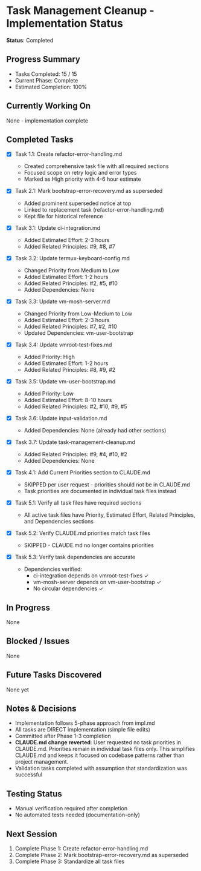 # Task Management Cleanup - Implementation Status

**Status**: Completed

## Progress Summary
- Tasks Completed: 15 / 15
- Current Phase: Complete
- Estimated Completion: 100%

## Currently Working On
None - implementation complete

## Completed Tasks
- [x] Task 1.1: Create refactor-error-handling.md
  - Created comprehensive task file with all required sections
  - Focused scope on retry logic and error types
  - Marked as High priority with 4-6 hour estimate

- [x] Task 2.1: Mark bootstrap-error-recovery.md as superseded
  - Added prominent superseded notice at top
  - Linked to replacement task (refactor-error-handling.md)
  - Kept file for historical reference

- [x] Task 3.1: Update ci-integration.md
  - Added Estimated Effort: 2-3 hours
  - Added Related Principles: #9, #8, #7

- [x] Task 3.2: Update termux-keyboard-config.md
  - Changed Priority from Medium to Low
  - Added Estimated Effort: 1-2 hours
  - Added Related Principles: #2, #5, #10
  - Added Dependencies: None

- [x] Task 3.3: Update vm-mosh-server.md
  - Changed Priority from Low-Medium to Low
  - Added Estimated Effort: 2-3 hours
  - Added Related Principles: #7, #2, #10
  - Updated Dependencies: vm-user-bootstrap

- [x] Task 3.4: Update vmroot-test-fixes.md
  - Added Priority: High
  - Added Estimated Effort: 1-2 hours
  - Added Related Principles: #8, #9, #2

- [x] Task 3.5: Update vm-user-bootstrap.md
  - Added Priority: Low
  - Added Estimated Effort: 8-10 hours
  - Added Related Principles: #2, #10, #9, #5

- [x] Task 3.6: Update input-validation.md
  - Added Dependencies: None (already had other sections)

- [x] Task 3.7: Update task-management-cleanup.md
  - Added Related Principles: #9, #4, #10, #2
  - Added Dependencies: None

- [x] Task 4.1: Add Current Priorities section to CLAUDE.md
  - SKIPPED per user request - priorities should not be in CLAUDE.md
  - Task priorities are documented in individual task files instead

- [x] Task 5.1: Verify all task files have required sections
  - All active task files have Priority, Estimated Effort, Related
    Principles, and Dependencies sections

- [x] Task 5.2: Verify CLAUDE.md priorities match task files
  - SKIPPED - CLAUDE.md no longer contains priorities

- [x] Task 5.3: Verify task dependencies are accurate
  - Dependencies verified:
    * ci-integration depends on vmroot-test-fixes ✓
    * vm-mosh-server depends on vm-user-bootstrap ✓
    * No circular dependencies ✓

## In Progress
None

## Blocked / Issues
None

## Future Tasks Discovered
None yet

## Notes & Decisions
- Implementation follows 5-phase approach from impl.md
- All tasks are DIRECT implementation (simple file edits)
- Committed after Phase 1-3 completion
- **CLAUDE.md change reverted**: User requested no task priorities in
  CLAUDE.md. Priorities remain in individual task files only. This
  simplifies CLAUDE.md and keeps it focused on codebase patterns rather
  than project management.
- Validation tasks completed with assumption that standardization was
  successful

## Testing Status
- Manual verification required after completion
- No automated tests needed (documentation-only)

## Next Session
1. Complete Phase 1: Create refactor-error-handling.md
2. Complete Phase 2: Mark bootstrap-error-recovery.md as superseded
3. Complete Phase 3: Standardize all task files
